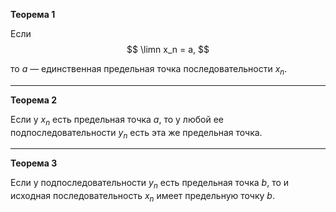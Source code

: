 **Теорема 1**

Если
$$ \limn x_n = a, $$

то $a$ — единственная предельная точка последовательности $x_n$.

---

**Теорема 2**

Если у $x_n$ есть предельная точка $a$, то у любой ее подпоследовательности $y_n$ есть эта же предельная точка.

---

**Теорема 3**

Если у подпоследовательности $y_n$ есть предельная точка $b$, то и исходная последовательность $x_n$ имеет предельную точку $b$. 